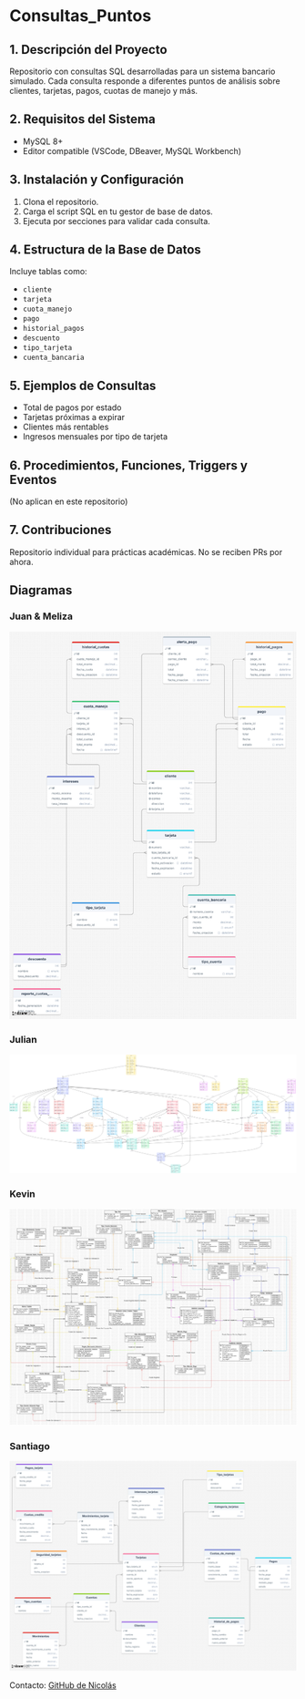 # Consultas_Puntos

## 1. Descripción del Proyecto
Repositorio con consultas SQL desarrolladas para un sistema bancario simulado. Cada consulta responde a diferentes puntos de análisis sobre clientes, tarjetas, pagos, cuotas de manejo y más.

## 2. Requisitos del Sistema
- MySQL 8+
- Editor compatible (VSCode, DBeaver, MySQL Workbench)

## 3. Instalación y Configuración
1. Clona el repositorio.
2. Carga el script SQL en tu gestor de base de datos.
3. Ejecuta por secciones para validar cada consulta.

## 4. Estructura de la Base de Datos
Incluye tablas como:
- `cliente`
- `tarjeta`
- `cuota_manejo`
- `pago`
- `historial_pagos`
- `descuento`
- `tipo_tarjeta`
- `cuenta_bancaria`

## 5. Ejemplos de Consultas
- Total de pagos por estado
- Tarjetas próximas a expirar
- Clientes más rentables
- Ingresos mensuales por tipo de tarjeta

## 6. Procedimientos, Funciones, Triggers y Eventos
(No aplican en este repositorio)

## 7. Contribuciones
Repositorio individual para prácticas académicas. No se reciben PRs por ahora.

## Diagramas
### Juan & Meliza
![Diagrama](./Proyecto_Juan&Meliza/Diagrama_Juan&Meliza.jpg)

### Julian
![Diagrama](./Proyecto_Julian/Diagrama_Julian.png)

### Kevin
![Diagrama](./Proyecto_Kevin/projectSQL.jpg)

### Santiago
![Diagrama](./Proyecto_Santiago/Diagrama_Santiago.png)

Contacto: [GitHub de Nicolás](https://github.com/NicolasMuskusTarazona)
